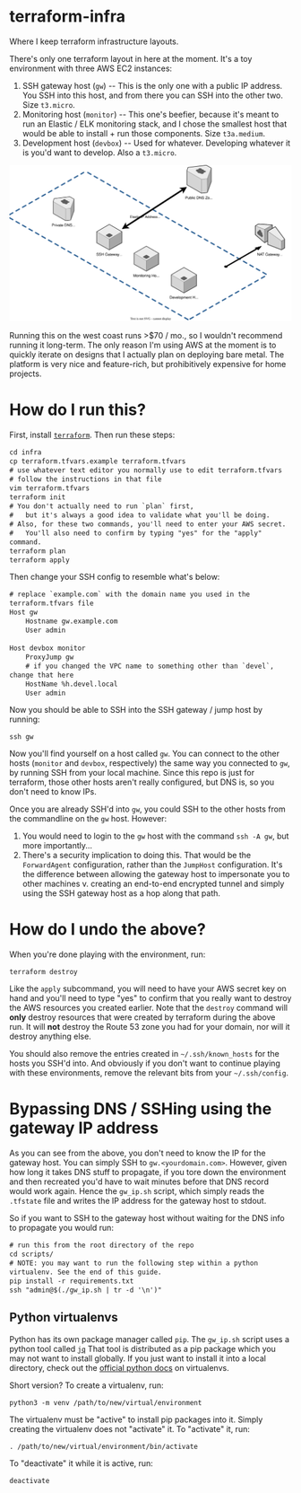 # terraform-infra

Where I keep terraform infrastructure layouts.

There's only one terraform layout in here at the moment.
It's a toy environment with three AWS EC2 instances:

1. SSH gateway host (`gw`) -- This is the only one with a public IP address. You SSH into this host, and from there you can SSH into the other two. Size `t3.micro`.
2. Monitoring host (`monitor`) -- This one's beefier, because it's meant to run an Elastic / ELK monitoring stack, and I chose the smallest host that would be able to install + run those components. Size `t3a.medium`.
3. Development host (`devbox`) -- Used for whatever. Developing whatever it is you'd want to develop. Also a `t3.micro`.

![Architecture diagram](/arch_diagram.svg)

Running this on the west coast runs >$70 / mo., so I wouldn't recommend running it long-term.
The only reason I'm using AWS at the moment is to quickly iterate on designs that I actually plan on deploying bare metal.
The platform is very nice and feature-rich, but prohibitively expensive for home projects.

# How do I run this?

First, install [`terraform`][terraform].
Then run these steps:

    cd infra
    cp terraform.tfvars.example terraform.tfvars
    # use whatever text editor you normally use to edit terraform.tfvars
    # follow the instructions in that file
    vim terraform.tfvars 
    terraform init
    # You don't actually need to run `plan` first,
    #   but it's always a good idea to validate what you'll be doing.
    # Also, for these two commands, you'll need to enter your AWS secret.
    #   You'll also need to confirm by typing "yes" for the "apply" command.
    terraform plan
    terraform apply

Then change your SSH config to resemble what's below:

    # replace `example.com` with the domain name you used in the terraform.tfvars file
    Host gw
        Hostname gw.example.com
        User admin

    Host devbox monitor
        ProxyJump gw
        # if you changed the VPC name to something other than `devel`, change that here
        HostName %h.devel.local
        User admin

Now you should be able to SSH into the SSH gateway / jump host by running:

    ssh gw

Now you'll find yourself on a host called `gw`.
You can connect to the other hosts (`monitor` and `devbox`, respectively) the same way you connected to `gw`, by running SSH from your local machine.
Since this repo is just for terraform, those other hosts aren't really configured, but DNS is, so you don't need to know IPs.

Once you are already SSH'd into `gw`, you could SSH to the other hosts from the commandline on the `gw` host.
However:

1. You would need to login to the `gw` host with the command `ssh -A gw`, but more importantly...
2. There's a security implication to doing this. That would be the `ForwardAgent` configuration, rather than the `JumpHost` configuration. It's the difference between allowing the gateway host to impersonate you to other machines v. creating an end-to-end encrypted tunnel and simply using the SSH gateway host as a hop along that path.

# How do I undo the above?

When you're done playing with the environment, run:

    terraform destroy

Like the `apply` subcommand, you will need to have your AWS secret key on hand and you'll need to type "yes" to confirm that you really want to destroy the AWS resources you created earlier.
Note that the `destroy` command will **only** destroy resources that were created by terraform during the above run.
It will **not** destroy the Route 53 zone you had for your domain, nor will it destroy anything else.

You should also remove the entries created in `~/.ssh/known_hosts` for the hosts you SSH'd into.
And obviously if you don't want to continue playing with these environments, remove the relevant bits from your `~/.ssh/config`.

# Bypassing DNS / SSHing using the gateway IP address

As you can see from the above, you don't need to know the IP for the gateway host.
You can simply SSH to `gw.<yourdomain.com>`.
However, given how long it takes DNS stuff to propagate, if you tore down the environment and then recreated you'd have to wait minutes before that DNS record would work again.
Hence the `gw_ip.sh` script, which simply reads the `.tfstate` file and writes the IP address for the gateway host to stdout.

So if you want to SSH to the gateway host without waiting for the DNS info to propagate you would run:

    # run this from the root directory of the repo
    cd scripts/
    # NOTE: you may want to run the following step within a python virtualenv. See the end of this guide.
    pip install -r requirements.txt
    ssh "admin@$(./gw_ip.sh | tr -d '\n')"

## Python virtualenvs

Python has its own package manager called `pip`.
The `gw_ip.sh` script uses a python tool called [`jq`][]
That tool is distributed as a pip package which you may not want to install globally.
If you just want to install it into a local directory, check out the [official python docs][] on virtualenvs.

Short version? To create a virtualenv, run:

    python3 -m venv /path/to/new/virtual/environment

The virtualenv must be "active" to install pip packages into it. Simply creating the virtualenv does not "activate" it. To "activate" it, run:

    . /path/to/new/virtual/environment/bin/activate

To "deactivate" it while it is active, run:

    deactivate

[terraform]: https://www.terraform.io/
[official python docs]: https://docs.python.org/3/library/venv.html#creating-virtual-environments
[`jq`]: https://stedolan.github.io/jq/


